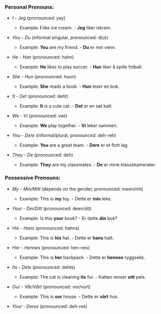 ### Personal Pronouns:

- *I* - *Jeg* (pronounced: yay)
  - Example: **I** like ice cream. - **Jeg** liker iskrem.

- *You* - *Du* (informal singular, pronounced: d(u))
  - Example: **You** are my friend. - **Du** er min venn.

- *He* - *Han* (pronounced: hahn)
  - Example: **He** likes to play soccer. - **Han** liker å spille fotball.

- *She* - *Hun* (pronounced: hoon)
  - Example: **She** reads a book. - **Hun** leser en bok.

- *It* - *Det* (pronounced: deht)
  - Example: **It** is a cute cat. - **Det** er en søt katt.

- *We* - *Vi* (pronounced: vee)
  - Example: **We** play together. - **Vi** leker sammen.

- *You* - *Dere* (informal/plural, pronounced: deh-reh)
  - Example: **You** are a great team. - **Dere** er et flott lag.

- *They* - *De* (pronounced: deh)
  - Example: **They** are my classmates. - **De** er mine klassekamerater.

### Possessive Pronouns:

- *My* - *Min/Mitt* (depends on the gender, pronounced: meen/mit)
  - Example: This is **my** toy. - Dette er **min** leke.

- *Your* - *Din/Ditt* (pronounced: deen/dit)
  - Example: Is this **your** book? - Er dette **din** bok?

- *His* - *Hans* (pronounced: hahns)
  - Example: This is **his** hat. - Dette er **hans** hatt.

- *Her* - *Hennes* (pronounced: hen-nes)
  - Example: This is **her** backpack. - Dette er **hennes** ryggsekk.

- *Its* - *Dets* (pronounced: dehts)
  - Example: The cat is cleaning **its** fur. - Katten renser **sitt** pels.

- *Our* - *Vår/Vårt* (pronounced: vor/vort)
  - Example: This is **our** house. - Dette er **vårt** hus.

- *Your* - *Deres* (pronounced: deh-res)

